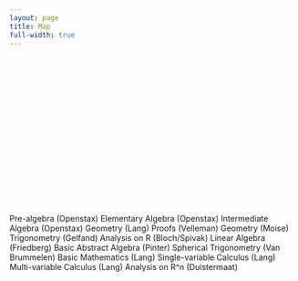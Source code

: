 ```yaml
---
layout: page
title: Map
full-width: true
---
```


<div id="graph-wrapper">

<svg width="1191pt" height="620pt"
 viewBox="0.00 0.00 1191.07 620.00" xmlns="http://www.w3.org/2000/svg" xmlns:xlink="http://www.w3.org/1999/xlink">
<g id="graph0" class="graph" transform="scale(1 1) rotate(0) translate(4 616)">
<title>G</title>
<polygon fill="white" stroke="transparent" points="-4,4 -4,-616 1187.07,-616 1187.07,4 -4,4"/>
<!-- Pre&#45;algebra (Openstax) -->
<g id="node1" class="node">
<title>Pre&#45;algebra (Openstax)</title>
<ellipse fill="none" stroke="black" cx="725.73" cy="-594" rx="118.08" ry="18"/>
<text text-anchor="middle" x="725.73" y="-590.3" font-family="Times,serif" font-size="14.00">Pre&#45;algebra (Openstax)</text>
</g>
<!-- Elementary Algebra (Openstax) -->
<g id="node2" class="node">
<title>Elementary Algebra (Openstax)</title>
<ellipse fill="none" stroke="black" cx="725.73" cy="-522" rx="157.07" ry="18"/>
<text text-anchor="middle" x="725.73" y="-518.3" font-family="Times,serif" font-size="14.00">Elementary Algebra (Openstax)</text>
</g>
<!-- Pre&#45;algebra (Openstax)&#45;&gt;Elementary Algebra (Openstax) -->
<g id="edge1" class="edge">
<title>Pre&#45;algebra (Openstax)&#45;&gt;Elementary Algebra (Openstax)</title>
<path fill="none" stroke="black" d="M725.73,-575.7C725.73,-567.98 725.73,-558.71 725.73,-550.11"/>
<polygon fill="black" stroke="black" points="729.23,-550.1 725.73,-540.1 722.23,-550.1 729.23,-550.1"/>
</g>
<!-- Intermediate Algebra (Openstax) -->
<g id="node3" class="node">
<title>Intermediate Algebra (Openstax)</title>
<ellipse fill="none" stroke="black" cx="725.73" cy="-450" rx="163.57" ry="18"/>
<text text-anchor="middle" x="725.73" y="-446.3" font-family="Times,serif" font-size="14.00">Intermediate Algebra (Openstax)</text>
</g>
<!-- Elementary Algebra (Openstax)&#45;&gt;Intermediate Algebra (Openstax) -->
<g id="edge2" class="edge">
<title>Elementary Algebra (Openstax)&#45;&gt;Intermediate Algebra (Openstax)</title>
<path fill="none" stroke="black" d="M725.73,-503.7C725.73,-495.98 725.73,-486.71 725.73,-478.11"/>
<polygon fill="black" stroke="black" points="729.23,-478.1 725.73,-468.1 722.23,-478.1 729.23,-478.1"/>
</g>
<!-- Geometry (Lang) -->
<g id="node4" class="node">
<title>Geometry (Lang)</title>
<ellipse fill="none" stroke="black" cx="625.73" cy="-378" rx="89.08" ry="18"/>
<text text-anchor="middle" x="625.73" y="-374.3" font-family="Times,serif" font-size="14.00">Geometry (Lang)</text>
</g>
<!-- Intermediate Algebra (Openstax)&#45;&gt;Geometry (Lang) -->
<g id="edge3" class="edge">
<title>Intermediate Algebra (Openstax)&#45;&gt;Geometry (Lang)</title>
<path fill="none" stroke="black" d="M701.52,-432.05C688.41,-422.87 672.03,-411.41 657.86,-401.49"/>
<polygon fill="black" stroke="black" points="659.57,-398.41 649.37,-395.55 655.56,-404.15 659.57,-398.41"/>
</g>
<!-- Proofs (Velleman) -->
<g id="node6" class="node">
<title>Proofs (Velleman)</title>
<ellipse fill="none" stroke="black" cx="825.73" cy="-378" rx="92.88" ry="18"/>
<text text-anchor="middle" x="825.73" y="-374.3" font-family="Times,serif" font-size="14.00">Proofs (Velleman)</text>
</g>
<!-- Intermediate Algebra (Openstax)&#45;&gt;Proofs (Velleman) -->
<g id="edge11" class="edge">
<title>Intermediate Algebra (Openstax)&#45;&gt;Proofs (Velleman)</title>
<path fill="none" stroke="black" d="M749.94,-432.05C763.05,-422.87 779.43,-411.41 793.6,-401.49"/>
<polygon fill="black" stroke="black" points="795.91,-404.15 802.09,-395.55 791.89,-398.41 795.91,-404.15"/>
</g>
<!-- Geometry (Moise) -->
<g id="node5" class="node">
<title>Geometry (Moise)</title>
<ellipse fill="none" stroke="black" cx="684.73" cy="-306" rx="94.48" ry="18"/>
<text text-anchor="middle" x="684.73" y="-302.3" font-family="Times,serif" font-size="14.00">Geometry (Moise)</text>
</g>
<!-- Geometry (Lang)&#45;&gt;Geometry (Moise) -->
<g id="edge4" class="edge">
<title>Geometry (Lang)&#45;&gt;Geometry (Moise)</title>
<path fill="none" stroke="black" d="M640.01,-360.05C647.08,-351.67 655.76,-341.38 663.58,-332.1"/>
<polygon fill="black" stroke="black" points="666.4,-334.18 670.17,-324.28 661.05,-329.67 666.4,-334.18"/>
</g>
<!-- Trigonometry (Gelfand) -->
<g id="node7" class="node">
<title>Trigonometry (Gelfand)</title>
<ellipse fill="none" stroke="black" cx="452.73" cy="-306" rx="120.48" ry="18"/>
<text text-anchor="middle" x="452.73" y="-302.3" font-family="Times,serif" font-size="14.00">Trigonometry (Gelfand)</text>
</g>
<!-- Geometry (Lang)&#45;&gt;Trigonometry (Gelfand) -->
<g id="edge6" class="edge">
<title>Geometry (Lang)&#45;&gt;Trigonometry (Gelfand)</title>
<path fill="none" stroke="black" d="M587.77,-361.64C562.5,-351.41 529.06,-337.88 501.78,-326.85"/>
<polygon fill="black" stroke="black" points="502.99,-323.56 492.41,-323.06 500.37,-330.05 502.99,-323.56"/>
</g>
<!-- Proofs (Velleman)&#45;&gt;Geometry (Moise) -->
<g id="edge5" class="edge">
<title>Proofs (Velleman)&#45;&gt;Geometry (Moise)</title>
<path fill="none" stroke="black" d="M793.38,-360.94C773.41,-351.03 747.59,-338.21 726.14,-327.56"/>
<polygon fill="black" stroke="black" points="727.44,-324.3 716.93,-322.98 724.33,-330.57 727.44,-324.3"/>
</g>
<!-- Analysis on R (Bloch/Spivak) -->
<g id="node12" class="node">
<title>Analysis on R (Bloch/Spivak)</title>
<ellipse fill="none" stroke="black" cx="804.73" cy="-90" rx="142.97" ry="18"/>
<text text-anchor="middle" x="804.73" y="-86.3" font-family="Times,serif" font-size="14.00">Analysis on R (Bloch/Spivak)</text>
</g>
<!-- Proofs (Velleman)&#45;&gt;Analysis on R (Bloch/Spivak) -->
<g id="edge12" class="edge">
<title>Proofs (Velleman)&#45;&gt;Analysis on R (Bloch/Spivak)</title>
<path fill="none" stroke="black" d="M824.48,-359.97C820.98,-312.29 811.06,-177.18 806.76,-118.63"/>
<polygon fill="black" stroke="black" points="810.23,-118.02 806,-108.31 803.24,-118.54 810.23,-118.02"/>
</g>
<!-- Linear Algebra (Friedberg) -->
<g id="node14" class="node">
<title>Linear Algebra (Friedberg)</title>
<ellipse fill="none" stroke="black" cx="973.73" cy="-162" rx="135.68" ry="18"/>
<text text-anchor="middle" x="973.73" y="-158.3" font-family="Times,serif" font-size="14.00">Linear Algebra (Friedberg)</text>
</g>
<!-- Proofs (Velleman)&#45;&gt;Linear Algebra (Friedberg) -->
<g id="edge18" class="edge">
<title>Proofs (Velleman)&#45;&gt;Linear Algebra (Friedberg)</title>
<path fill="none" stroke="black" d="M831.23,-359.81C837.57,-341.28 849.04,-311.31 863.73,-288 887.94,-249.61 923.83,-211.29 947.97,-187.4"/>
<polygon fill="black" stroke="black" points="950.66,-189.66 955.36,-180.16 945.77,-184.65 950.66,-189.66"/>
</g>
<!-- Basic Abstract Algebra (Pinter) -->
<g id="node15" class="node">
<title>Basic Abstract Algebra (Pinter)</title>
<ellipse fill="none" stroke="black" cx="1027.73" cy="-306" rx="155.17" ry="18"/>
<text text-anchor="middle" x="1027.73" y="-302.3" font-family="Times,serif" font-size="14.00">Basic Abstract Algebra (Pinter)</text>
</g>
<!-- Proofs (Velleman)&#45;&gt;Basic Abstract Algebra (Pinter) -->
<g id="edge17" class="edge">
<title>Proofs (Velleman)&#45;&gt;Basic Abstract Algebra (Pinter)</title>
<path fill="none" stroke="black" d="M869.07,-361.98C898.9,-351.64 938.84,-337.81 971.18,-326.6"/>
<polygon fill="black" stroke="black" points="972.65,-329.79 980.95,-323.21 970.35,-323.18 972.65,-329.79"/>
</g>
<!-- Spherical Trigonometry (Van Brummelen) -->
<g id="node8" class="node">
<title>Spherical Trigonometry (Van Brummelen)</title>
<ellipse fill="none" stroke="black" cx="204.73" cy="-234" rx="204.96" ry="18"/>
<text text-anchor="middle" x="204.73" y="-230.3" font-family="Times,serif" font-size="14.00">Spherical Trigonometry (Van Brummelen)</text>
</g>
<!-- Trigonometry (Gelfand)&#45;&gt;Spherical Trigonometry (Van Brummelen) -->
<g id="edge7" class="edge">
<title>Trigonometry (Gelfand)&#45;&gt;Spherical Trigonometry (Van Brummelen)</title>
<path fill="none" stroke="black" d="M398.92,-289.81C361.81,-279.34 312.19,-265.33 272.39,-254.1"/>
<polygon fill="black" stroke="black" points="273.34,-250.73 262.76,-251.38 271.44,-257.47 273.34,-250.73"/>
</g>
<!-- Basic Mathematics (Lang) -->
<g id="node9" class="node">
<title>Basic Mathematics (Lang)</title>
<ellipse fill="none" stroke="black" cx="559.73" cy="-234" rx="131.88" ry="18"/>
<text text-anchor="middle" x="559.73" y="-230.3" font-family="Times,serif" font-size="14.00">Basic Mathematics (Lang)</text>
</g>
<!-- Trigonometry (Gelfand)&#45;&gt;Basic Mathematics (Lang) -->
<g id="edge8" class="edge">
<title>Trigonometry (Gelfand)&#45;&gt;Basic Mathematics (Lang)</title>
<path fill="none" stroke="black" d="M478.36,-288.23C492.42,-279.04 510.04,-267.51 525.28,-257.54"/>
<polygon fill="black" stroke="black" points="527.49,-260.28 533.94,-251.87 523.66,-254.42 527.49,-260.28"/>
</g>
<!-- Single&#45;variable Calculus (Lang) -->
<g id="node10" class="node">
<title>Single&#45;variable Calculus (Lang)</title>
<ellipse fill="none" stroke="black" cx="559.73" cy="-162" rx="155.17" ry="18"/>
<text text-anchor="middle" x="559.73" y="-158.3" font-family="Times,serif" font-size="14.00">Single&#45;variable Calculus (Lang)</text>
</g>
<!-- Basic Mathematics (Lang)&#45;&gt;Single&#45;variable Calculus (Lang) -->
<g id="edge9" class="edge">
<title>Basic Mathematics (Lang)&#45;&gt;Single&#45;variable Calculus (Lang)</title>
<path fill="none" stroke="black" d="M559.73,-215.7C559.73,-207.98 559.73,-198.71 559.73,-190.11"/>
<polygon fill="black" stroke="black" points="563.23,-190.1 559.73,-180.1 556.23,-190.1 563.23,-190.1"/>
</g>
<!-- Multi&#45;variable Calculus (Lang) -->
<g id="node11" class="node">
<title>Multi&#45;variable Calculus (Lang)</title>
<ellipse fill="none" stroke="black" cx="492.73" cy="-90" rx="151.37" ry="18"/>
<text text-anchor="middle" x="492.73" y="-86.3" font-family="Times,serif" font-size="14.00">Multi&#45;variable Calculus (Lang)</text>
</g>
<!-- Single&#45;variable Calculus (Lang)&#45;&gt;Multi&#45;variable Calculus (Lang) -->
<g id="edge10" class="edge">
<title>Single&#45;variable Calculus (Lang)&#45;&gt;Multi&#45;variable Calculus (Lang)</title>
<path fill="none" stroke="black" d="M543.51,-144.05C535.32,-135.5 525.24,-124.96 516.22,-115.54"/>
<polygon fill="black" stroke="black" points="518.71,-113.08 509.27,-108.28 513.65,-117.92 518.71,-113.08"/>
</g>
<!-- Single&#45;variable Calculus (Lang)&#45;&gt;Analysis on R (Bloch/Spivak) -->
<g id="edge13" class="edge">
<title>Single&#45;variable Calculus (Lang)&#45;&gt;Analysis on R (Bloch/Spivak)</title>
<path fill="none" stroke="black" d="M615.33,-145.12C652.42,-134.52 701.32,-120.55 740.14,-109.45"/>
<polygon fill="black" stroke="black" points="741.13,-112.81 749.78,-106.7 739.2,-106.08 741.13,-112.81"/>
</g>
<!-- Analysis on R^n (Duistermaat) -->
<g id="node13" class="node">
<title>Analysis on R^n (Duistermaat)</title>
<ellipse fill="none" stroke="black" cx="804.73" cy="-18" rx="154.87" ry="18"/>
<text text-anchor="middle" x="804.73" y="-14.3" font-family="Times,serif" font-size="14.00">Analysis on R^n (Duistermaat)</text>
</g>
<!-- Multi&#45;variable Calculus (Lang)&#45;&gt;Analysis on R^n (Duistermaat) -->
<g id="edge14" class="edge">
<title>Multi&#45;variable Calculus (Lang)&#45;&gt;Analysis on R^n (Duistermaat)</title>
<path fill="none" stroke="black" d="M560.43,-73.81C609.41,-62.82 675.7,-47.95 726.87,-36.47"/>
<polygon fill="black" stroke="black" points="727.9,-39.82 736.9,-34.22 726.37,-32.99 727.9,-39.82"/>
</g>
<!-- Analysis on R (Bloch/Spivak)&#45;&gt;Analysis on R^n (Duistermaat) -->
<g id="edge15" class="edge">
<title>Analysis on R (Bloch/Spivak)&#45;&gt;Analysis on R^n (Duistermaat)</title>
<path fill="none" stroke="black" d="M804.73,-71.7C804.73,-63.98 804.73,-54.71 804.73,-46.11"/>
<polygon fill="black" stroke="black" points="808.23,-46.1 804.73,-36.1 801.23,-46.1 808.23,-46.1"/>
</g>
<!-- Linear Algebra (Friedberg)&#45;&gt;Analysis on R^n (Duistermaat) -->
<g id="edge16" class="edge">
<title>Linear Algebra (Friedberg)&#45;&gt;Analysis on R^n (Duistermaat)</title>
<path fill="none" stroke="black" d="M975.21,-143.77C975.92,-124.08 974,-92.01 956.73,-72 942.48,-55.49 922.79,-44.12 902.3,-36.29"/>
<polygon fill="black" stroke="black" points="903.45,-32.98 892.85,-32.93 901.11,-39.58 903.45,-32.98"/>
</g>
</g>
</svg>
</div>

